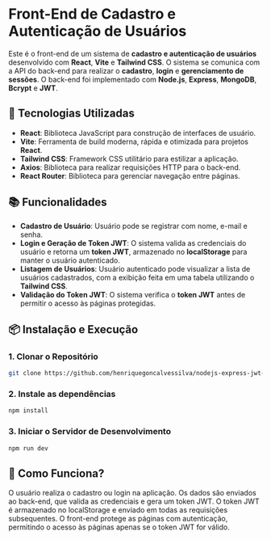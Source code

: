 # Front-End de Cadastro e Autenticação de Usuários

Este é o front-end de um sistema de **cadastro e autenticação de usuários** desenvolvido com **React**, **Vite** e **Tailwind CSS**. O sistema se comunica com a API do back-end para realizar o **cadastro**, **login** e **gerenciamento de sessões**. O back-end foi implementado com **Node.js**, **Express**, **MongoDB**, **Bcrypt** e **JWT**.

## 🚀 Tecnologias Utilizadas

- **React**: Biblioteca JavaScript para construção de interfaces de usuário.
- **Vite**: Ferramenta de build moderna, rápida e otimizada para projetos **React**.
- **Tailwind CSS**: Framework CSS utilitário para estilizar a aplicação.
- **Axios**: Biblioteca para realizar requisições HTTP para o back-end.
- **React Router**: Biblioteca para gerenciar navegação entre páginas.

## 📚 Funcionalidades

- **Cadastro de Usuário**: Usuário pode se registrar com nome, e-mail e senha.
- **Login e Geração de Token JWT**: O sistema valida as credenciais do usuário e retorna um **token JWT**, armazenado no **localStorage** para manter o usuário autenticado.
- **Listagem de Usuários**: Usuário autenticado pode visualizar a lista de usuários cadastrados, com a exibição feita em uma tabela utilizando o **Tailwind CSS**.
- **Validação do Token JWT**: O sistema verifica o **token JWT** antes de permitir o acesso às páginas protegidas.

## 📦 Instalação e Execução


### 1. Clonar o Repositório

```bash
git clone https://github.com/henriquegoncalvessilva/nodejs-express-jwt-front.git
```
### 2. Instale as dependências
```bash
npm install
```
### 3. Iniciar o Servidor de Desenvolvimento
```bash
npm run dev
```
## 🔧 Como Funciona?
O usuário realiza o cadastro ou login na aplicação.
Os dados são enviados ao back-end, que valida as credenciais e gera um token JWT.
O token JWT é armazenado no localStorage e enviado em todas as requisições subsequentes.
O front-end protege as páginas com autenticação, permitindo o acesso às páginas apenas se o token JWT for válido.
